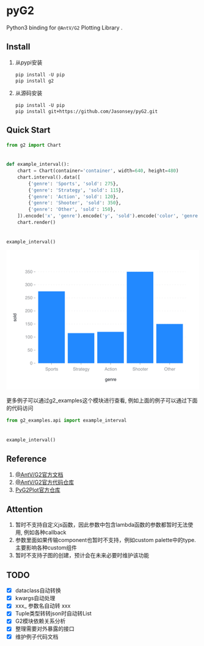 # pyG2

Python3 binding for `@AntV/G2` Plotting Library .

## Install

1. 从pypi安装

    ```shell
    pip install -U pip
    pip install g2
    ```

2. 从源码安装

    ```shell
    pip install -U pip
    pip install git+https://github.com/Jasonsey/pyG2.git
    ```

## Quick Start


```python
from g2 import Chart


def example_interval():
    chart = Chart(container='container', width=640, height=480)
    chart.interval().data([
        {'genre': 'Sports', 'sold': 275},
        {'genre': 'Strategy', 'sold': 115},
        {'genre': 'Action', 'sold': 120},
        {'genre': 'Shooter', 'sold': 350},
        {'genre': 'Other', 'sold': 150},
    ]).encode('x', 'genre').encode('y', 'sold').encode('color', 'genre')
    chart.render()

    
example_interval()
```

![img.png](assets/interval.png)

更多例子可以通过g2_examples这个模块进行查看, 例如上面的例子可以通过下面的代码访问

```python
from g2_examples.api import example_interval


example_interval()
```

## Reference

1. [@AntV/G2官方文档](https://g2.antv.antgroup.com/)
2. [@AntV/G2官方代码仓库](https://github.com/antvis/g2)
3. [PyG2Plot官方仓库](https://github.com/hustcc/PyG2Plot)

## Attention

1. 暂时不支持自定义js函数，因此参数中包含lambda函数的参数都暂时无法使用, 例如各种callback
2. 参数里面如果传输component也暂时不支持，例如custom palette中的type. 主要影响各种custom组件
3. 暂时不支持子图的创建，预计会在未来必要时维护该功能

## TODO

- [x] dataclass自动转换
- [x] kwargs自动处理
- [x] xxx_ 参数名自动转 xxx
- [x] Tuple类型转转json时自动转List
- [x] G2模块依赖关系分析
- [x] 整理需要对外暴露的接口
- [x] 维护例子代码文档
